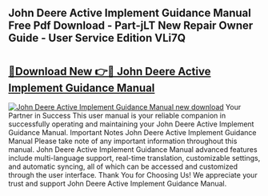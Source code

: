 ## John Deere Active Implement Guidance Manual Free Pdf Download - Part-jLT New Repair Owner Guide - User Service Edition VLi7Q

# <h2><a href="http://bc93148.oget.top/?id=John+Deere+Active+Implement+Guidance+Manual">🔗Download New 👉🔴 John Deere Active Implement Guidance Manual</a></h2>

[![John Deere Active Implement Guidance Manual new download](https://i.imgur.com/5g1atiW.png)](http://bc93148.oget.top/?id=John+Deere+Active+Implement+Guidance+Manual)
Your Partner in Success This user manual is your reliable companion in successfully operating and maintaining your John Deere Active Implement Guidance Manual. Important Notes John Deere Active Implement Guidance Manual Please take note of any important information throughout this manual. John Deere Active Implement Guidance Manual advanced features include multi-language support, real-time translation, customizable settings, and automatic syncing, all of which can be accessed and customized through the user interface. Thank You for Choosing Us! We appreciate your trust and support John Deere Active Implement Guidance Manual.
